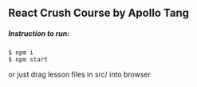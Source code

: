 
## React Crush Course by Apollo Tang

##### Instruction to run:

```
$ npm i
$ npm start
```

or just drag lesson files in src/ into browser






